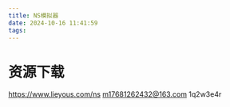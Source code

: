```yaml
---
title: NS模拟器
date: 2024-10-16 11:41:59
tags:
---
```


# 资源下载
https://www.lieyous.com/ns
m17681262432@163.com
1q2w3e4r